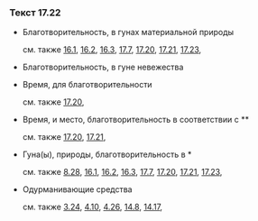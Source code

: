 ### Текст 17.22
	
- Благотворительность, в гунах материальной природы

	см. также  [16.1](../16/1601.md),  [16.2](../16/1602.md),  [16.3](../16/1603.md),  [17.7](../17/1707.md),  [17.20](../17/1720.md),  [17.21](../17/1721.md),  [17.23](../17/1723.md), 
	
- Благотворительность, в гуне невежества

	
- Время, для благотворительности

	см. также  [17.20](../17/1720.md), 
	
- Время, и место, благотворительность в соответствии с **

	см. также  [17.20](../17/1720.md),  [17.21](../17/1721.md), 
	
- Гуна(ы), природы, благотворительность в *

	см. также  [8.28](../08/0828.md),  [16.1](../16/1601.md),  [16.2](../16/1602.md),  [16.3](../16/1603.md),  [17.7](../17/1707.md),  [17.20](../17/1720.md),  [17.21](../17/1721.md),  [17.23](../17/1723.md), 
	
- Одурманивающие средства

	см. также  [3.24](../03/0324.md),  [4.10](../04/0410.md),  [4.26](../04/0426.md),  [14.8](../14/1408.md),  [14.17](../14/1417.md), 
